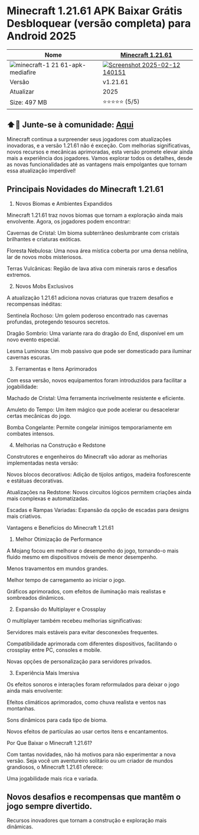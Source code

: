 # Minecraft 1.21.61 APK Baixar Grátis Desbloquear (versão completa) para Android 2025
| Nome | [Minecraft 1.21.61](https://apksil.com/minecraft-1-21-61/)|
|--------------|-------|
|![minecraft-1 21 61-apk-mediafire](https://github.com/user-attachments/assets/21b7fa95-4f8d-4779-87c5-8332a04003d3)|<a href="https://apksil.com/minecraft-1-21-61/">![Screenshot 2025-02-12 140151](https://github.com/user-attachments/assets/2bbea846-b9a9-4664-9d7a-12ad78efc1be)</a> |
| Versão | v1.21.61 |
| Atualizar | 2025 |
| Size: 497 MB | ⭐⭐⭐⭐⭐ (5/5) |

## ⬆️📲 Junte-se à comunidade: [Aqui](https://t.me/apksil)
Minecraft continua a surpreender seus jogadores com atualizações inovadoras, e a versão 1.21.61 não é exceção. Com melhorias significativas, novos recursos e mecânicas aprimoradas, esta versão promete elevar ainda mais a experiência dos jogadores. Vamos explorar todos os detalhes, desde as novas funcionalidades até as vantagens mais empolgantes que tornam essa atualização imperdível!

## Principais Novidades do Minecraft 1.21.61

1. Novos Biomas e Ambientes Expandidos

Minecraft 1.21.61 traz novos biomas que tornam a exploração ainda mais envolvente. Agora, os jogadores podem encontrar:

Cavernas de Cristal: Um bioma subterrâneo deslumbrante com cristais brilhantes e criaturas exóticas.

Floresta Nebulosa: Uma nova área mística coberta por uma densa neblina, lar de novos mobs misteriosos.

Terras Vulcânicas: Região de lava ativa com minerais raros e desafios extremos.

2. Novos Mobs Exclusivos

A atualização 1.21.61 adiciona novas criaturas que trazem desafios e recompensas inéditas:

Sentinela Rochoso: Um golem poderoso encontrado nas cavernas profundas, protegendo tesouros secretos.

Dragão Sombrio: Uma variante rara do dragão do End, disponível em um novo evento especial.

Lesma Luminosa: Um mob passivo que pode ser domesticado para iluminar cavernas escuras.

3. Ferramentas e Itens Aprimorados

Com essa versão, novos equipamentos foram introduzidos para facilitar a jogabilidade:

Machado de Cristal: Uma ferramenta incrivelmente resistente e eficiente.

Amuleto do Tempo: Um item mágico que pode acelerar ou desacelerar certas mecânicas do jogo.

Bomba Congelante: Permite congelar inimigos temporariamente em combates intensos.

4. Melhorias na Construção e Redstone

Construtores e engenheiros do Minecraft vão adorar as melhorias implementadas nesta versão:

Novos blocos decorativos: Adição de tijolos antigos, madeira fosforescente e estátuas decorativas.

Atualizações na Redstone: Novos circuitos lógicos permitem criações ainda mais complexas e automatizadas.

Escadas e Rampas Variadas: Expansão da opção de escadas para designs mais criativos.

Vantagens e Benefícios do Minecraft 1.21.61

1. Melhor Otimização de Performance

A Mojang focou em melhorar o desempenho do jogo, tornando-o mais fluido mesmo em dispositivos móveis de menor desempenho.

Menos travamentos em mundos grandes.

Melhor tempo de carregamento ao iniciar o jogo.

Gráficos aprimorados, com efeitos de iluminação mais realistas e sombreados dinâmicos.

2. Expansão do Multiplayer e Crossplay

O multiplayer também recebeu melhorias significativas:

Servidores mais estáveis para evitar desconexões frequentes.

Compatibilidade aprimorada com diferentes dispositivos, facilitando o crossplay entre PC, consoles e mobile.

Novas opções de personalização para servidores privados.

3. Experiência Mais Imersiva

Os efeitos sonoros e interações foram reformulados para deixar o jogo ainda mais envolvente:

Efeitos climáticos aprimorados, como chuva realista e ventos nas montanhas.

Sons dinâmicos para cada tipo de bioma.

Novos efeitos de partículas ao usar certos itens e encantamentos.

Por Que Baixar o Minecraft 1.21.61?

Com tantas novidades, não há motivos para não experimentar a nova versão. Seja você um aventureiro solitário ou um criador de mundos grandiosos, o Minecraft 1.21.61 oferece:

Uma jogabilidade mais rica e variada.

## Novos desafios e recompensas que mantêm o jogo sempre divertido.

Recursos inovadores que tornam a construção e exploração mais dinâmicas.

